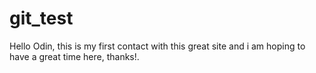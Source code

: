 # git_test
Hello Odin, this is my first contact with this great site and i am hoping to have a great time here, thanks!.
